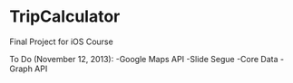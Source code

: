 TripCalculator
==============

Final Project for iOS Course

To Do (November 12, 2013):
-Google Maps API
-Slide Segue
-Core Data
-Graph API

